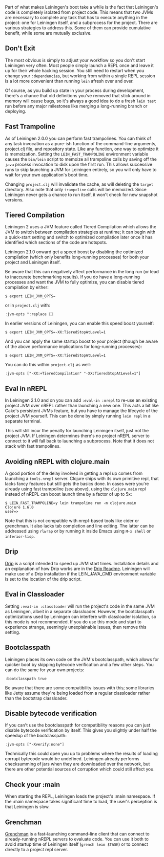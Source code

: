 Part of what makes Leiningen's boot take a while is the fact that
Leiningen's code is completely isolated from project code. This means
that two JVMs are necessary to complete any task that has to execute
anything in the project: one for Leiningen itself, and a subprocess
for the project. There are various strategies to address this. Some of
them can provide cumulative benefit, while some are mutually exclusive.

## Don't Exit

The most obvious is simply to adjust your workflow so you don't start
Leiningen very often. Most people simply launch a REPL once and leave
it up for their whole hacking session. You still need to restart when
you change your `:dependencies`, but working from within a single REPL
session is a lot more convenient than running `lein` afresh over and
over.

Of course, as you build up state in your process during development,
there's a chance that old definitions you've removed that stick around
in memory will cause bugs, so it's always a good idea to do a fresh
`lein test` run before any major milestones like merging a
long-running branch or deploying.

## Fast Trampoline

As of Leiningen 2.0.0 you can perform fast trampolines. You can think
of any task invocation as a pure-ish function of the command-line
arguments, project.clj file, and repository state. Like any function,
one way to optimize it is memoization. Setting the
`LEIN_FAST_TRAMPOLINE` environment variable causes the `bin/lein`
script to memoize all trampoline calls by saving off the `java`
process invocation to disk upon the first run. This allows
successive runs to skip launching a JVM for Leiningen entirely, so
you will only have to wait for your own application's boot time.

Changing `project.clj` will invalidate the cache, as will deleting the
`target` directory. Also note that only `trampoline` calls will be
memoized. Since Leiningen never gets a chance to run itself, it won't
check for new snapshot versions.

## Tiered Compilation

Leiningen 2 uses a JVM feature called Tiered Compilation which allows
the JVM to switch between compilation strategies at runtime; it can
begin with a quick-start setting and switch to optimized compilation
later once it has identified which sections of the code are hotspots.

Leiningen 2.1.0 onward get a speed boost by disabling the optimized
compilation (which only benefits long-running processes) for both 
your project and Leiningen itself.  

Be aware that this can negatively affect performance in the long run 
(or lead to inaccurate benchmarking results).  If you do have a 
long-running processes and want the JVM to fully optimize, you can 
disable tiered compilation by either:

    $ export LEIN_JVM_OPTS=

or in `project.clj` with:

    :jvm-opts ^:replace []

In earlier versions of Leiningen, you can enable this speed boost yourself:

    $ export LEIN_JVM_OPTS=-XX:TieredStopAtLevel=1

And you can apply the same startup boost to your project (though be aware
of the above performance implications for long-running processes):

    $ export LEIN_JVM_OPTS=-XX:TieredStopAtLevel=1

You can do this within `project.clj` as well:

    :jvm-opts ["-XX:+TieredCompilation" "-XX:TieredStopAtLevel=1"]


## Eval in nREPL

In Leiningen 2.1.0 and on you can add `:eval-in :nrepl` to re-use an
existing project JVM over nREPL rather than launching a new one. This
acts a bit like Cake's persistent JVMs feature, but you have to manage
the lifecycle of the project JVM yourself. This can be done by simply
running `lein repl` in a separate terminal.

This will still incur the penalty for launching Leiningen itself, just
not the project JVM. If Leiningen determines there's no project nREPL
server to connect to it will fall back to launching a subprocess. Note
that it does not stack with fast trampolines.

## Avoiding nREPL with clojure.main

A good portion of the delay involved in getting a repl up comes from
launching a `tools.nrepl` server. Clojure ships with its own primitive
repl, that lacks fancy features but still gets the basics done. In
cases were you're already using fast trampoline (see above), using the
`clojure.main` repl instead of nREPL can boost launch time by a factor
of up to 5x:

    $ LEIN_FAST_TRAMPOLINE=y lein trampoline run -m clojure.main
    Clojure 1.6.0
    user=> 

Note that this is not compatible with nrepl-based tools like cider or
grenchman. It also lacks tab completion and line editing. The latter
can be addressed using `rlwrap` or by running it inside Emacs using
`M-x shell` or `inferior-lisp`.

## Drip

[Drip](https://github.com/flatland/drip/) is a script intended to speed up JVM start times. Installation details and an explanation of how Drip works are in the [Drip Readme](https://github.com/flatland/drip/blob/develop/README.md).  Leiningen will make use of a Drip installation if the LEIN_JAVA_CMD environment variable is set to the location of the drip script.

## Eval in Classloader

Setting `:eval-in :classloader` will run the project's code in the same JVM as Leiningen, albeit in a separate classloader.  However, the bootclasspath optimizations used by Leiningen can interfere with classloader isolation, so this mode is not recommended.  If you do use this mode and start to experience strange, seemingly unexplainable issues, then remove this setting.

## Bootclasspath

Leiningen places its own code on the JVM's bootclasspath, which allows
for quicker boot by skipping bytecode verification and a few other
steps. You can do the same for your own projects:

    :bootclasspath true

Be aware that there are some compatibility issues with this; some
libraries like Jetty assume they're being loaded from a regular
classloader rather than the bootstrap classloader.

## Disable bytecode verification

If you can't use the bootclasspath for compatibility reasons you can
just disable bytecode verification by itself. This gives you slightly
under half the speedup of the bootclasspath:

    :jvm-opts ["-Xverify:none"]

Technically this could open you up to problems where the results of
loading corrupt bytecode would be undefined. Leiningen already
performs checksumming of jars when they are downloaded over the
network, but there are other potential sources of corruption which
could still affect you.

## Check your :main

When starting the REPL, Leiningen loads the project's :main namespace.
If the :main namespace takes significant time to load, the user's perception
is that Leiningen is slow.

## Grenchman

[Grenchman](http://leiningen.org/grench.html) is a fast-launching
command-line client that can connect to already-running nREPL servers
to evaluate code. You can use it both to avoid startup time of
Leiningen itself (`grench lein $TASK`) or to connect directly to a
project repl server.
